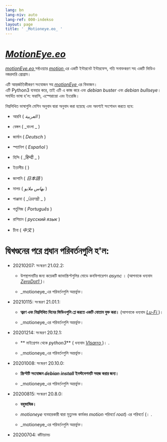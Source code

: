 ```yaml
---
lang: bn
lang-niv: auto
lang-ref: 000-indekso
layout: page
title: ' _Motioneye.eo_ '
---
```

#  [ _MotionEye.eo_ ](https://github.com/jmichault/motioneye.eo) 

[ _motionEye.eo_ ](https://github.com/jmichault/motioneye.eo) সফ্টওয়্যার [ _motion_ ](https://motion-project.github.io/)এর একটি ইন্টারনেট ইন্টারফেস, গতি সনাক্তকরণ সহ একটি ভিডিও নজরদারি প্রোগ্রাম।

এটি আন্তর্জাতিকীকরণ সংযোজন সহ [ _motionEye_ ](https://github.com/ccrisan/motioneye) এর বিভাজন।  
এটি Python3 ব্যবহার করে, তাই এটি এ কাজ করে এবং _debian buster_ এবং _debian bullseye_।  
সমর্থিত ভাষা হ'ল: ফরাসি, এস্পেরান্তো এবং ইংরেজি।

নিম্নলিখিত ভাষাগুলি মেশিন অনুবাদ দ্বারা অনুবাদ করা হয়েছে এবং অবশ্যই সংশোধন করতে হবে:

* আরবি ( _العربية_ )


* বেঙ্গল ( _বাংলা _ )
  

  

* জার্মান ( _Deutsch_ )


* স্প্যানিশ ( _Español_ )


* হিন্দি ( _हिन्दी _ )
  

  

* ইতালীয় ( )


* জাপানি ( _日本語_ )


* মালয় ( _بهاس ملايو_ )


* পাঞ্জাবা ( _ਪੰਜਾਬੀ _ )
  

  

* পর্তুগিজ ( _Português_ )


* রাশিয়ান ( _русский язык_ )


* চীনা ( _中文_ )




# দ্বিখণ্ডনের পরে প্রধান পরিবর্তনগুলি হ'ল:

* 20210207: সংস্করণ 21.02.2:


  * উপস্থাপনাটির জন্য কয়েকটি জাভাস্ক্রিপ্টগুলির মোডে কনফিগারেশন _async_ । (আপনাকে ধন্যবাদ [ _ZeroDot1_ ]( https://github.com/ZeroDot1 ) )।


  *  _motioneye_এর পরিবর্তনগুলি অন্তর্ভুক্ত।


* 20210115: সংস্করণ 21.01.1:


  * **ত্বরণ এবং নিম্নলিখিত দিনের ভিডিওগুলি প্লে করতে একটি বোতাম যুক্ত করা।** (আপনাকে ধন্যবাদ [ _Lu-Fi_ ](https://github.com/Lu-Fi) )।


  *  _motioneye_এর পরিবর্তনগুলি অন্তর্ভুক্ত।


* 20201214: সংস্করণ 20.12.1:


  * ** মাইগ্রেশন থেকে  _python3_**  ( ধন্যবাদ  [  _Vlsarro_  ](https://github.com/Vlsarro)  )। .


  *  _motioneye_এর পরিবর্তনগুলি অন্তর্ভুক্ত।


* 20201008: সংস্করণ 20.10.0:


  * **স্ক্রিপ্টটি সংযোজন _debian install_ ইনস্টলেশনটি সহজ করার জন্য।**


  *  _motioneye_এর পরিবর্তনগুলি অন্তর্ভুক্ত।


* 20200815: সংস্করণ 20.8.0:


  * **বহুভাষিক।**


  * _motioneye_  ব্যবহারকারী দ্বারা মৃত্যুদন্ড কার্যকর  _motion_  পরিবর্তে  _root_) এর পরিবর্তে  (। .


  *  _motioneye_এর পরিবর্তনগুলি অন্তর্ভুক্ত।


* 20200704: কাঁটাচামচ



